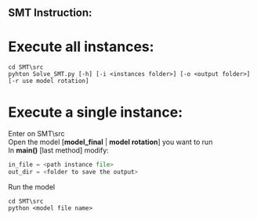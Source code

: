 ## SMT Instruction:
# Execute all instances:

``` console
cd SMT\src
pyhton Solve_SMT.py [-h] [-i <instances folder>] [-o <output folder>] [-r use model rotation]
```

# Execute a single instance:
Enter on SMT\src <br>
Open the model [<b>model_final</b> | <b>model rotation</b>] you want to run <br>
In <b>main()</b> [last method] modify: <br>
```python
in_file = <path instance file>
out_dir = <folder to save the output>
```
Run the model

``` console
cd SMT\src
python <model file name>
```